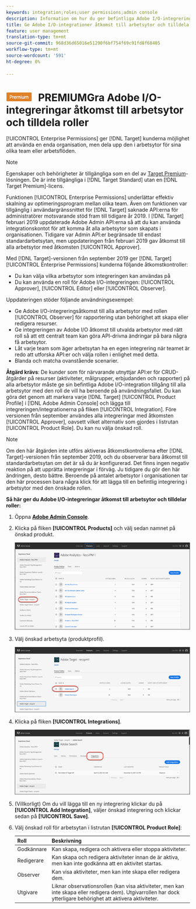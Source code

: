 ```yaml
---
keywords: integration;roles;user permissions;admin console
description: Information om hur du ger befintliga Adobe I/O-integreringar åtkomst till alla arbetsytor med önskad roll i Adobe Target
title: Ge Adobe I/O-integrationer åtkomst till arbetsytor och tilldela roller i Adobe Target
feature: user management
translation-type: tm+mt
source-git-commit: 968d36d65016e51290f6bf754f69c91fd8f68405
workflow-type: tm+mt
source-wordcount: '591'
ht-degree: 0%

---
```



# ![](/help/assets/premium.png) PREMIUMGra Adobe I/O-integreringar åtkomst till arbetsytor och tilldela roller

[!UICONTROL Enterprise Permissions] ger  [!DNL Target] kunderna möjlighet att använda en enda organisation, men dela upp den i arbetsytor för sina olika team eller arbetsflöden.

>[!NOTE]
>
>Egenskaper och behörigheter är tillgängliga som en del av [Target Premium](/help/c-intro/intro.md#premium)-lösningen. De är inte tillgängliga i [!DNL Target Standard] utan en [!DNL Target Premium]-licens.

Funktionen [!UICONTROL Enterprise Permissions] underlättar effektiv skalning av optimeringsprogram mellan olika team. Även om funktionen var tillgänglig i användargränssnittet för [!DNL Target] saknade API:erna för administratörer motsvarande stöd fram till tidigare år 2019. I [!DNL Target] februari 2019 uppdaterade Adobe Admin API:erna så att du kan använda integrationskontot för att komma åt alla arbetsytor som skapats i organisationen. Tidigare var Admin API:er begränsade till endast standardarbetsytan, men uppdateringen från februari 2019 gav åtkomst till alla arbetsytor med åtkomsten [!UICONTROL Approver].

Med [!DNL Target]-versionen från september 2019 ger [!DNL Target] [!UICONTROL Enterprise Permissions] kunderna följande åtkomstkontroller:

* Du kan välja vilka arbetsytor som integreringen kan användas på
* Du kan använda en roll för Adobe I/O-integreringen: [!UICONTROL Approver], [!UICONTROL Editor] eller [!UICONTROL Observer].

Uppdateringen stöder följande användningsexempel:

* Ge Adobe I/O-integreringsåtkomst till alla arbetsytor med rollen [!UICONTROL Observer] för rapportering utan behörighet att skapa eller redigera resurser.
* Ge integreringen av Adobe I/O åtkomst till utvalda arbetsytor med rätt roll så att ett centralt team kan göra API-drivna ändringar på bara några få arbetsytor.
* Låt varje team som äger arbetsytan ha en egen integrering när teamet är redo att utforska API:er och välja rollen i enlighet med detta.
* Blanda och matcha ovanstående scenarier.

**Åtgärd krävs**: De kunder som för närvarande utnyttjar API:er för CRUD-åtgärder på resurser (aktiviteter, målgrupper, erbjudanden och rapporter) på alla arbetsytor måste ge sin befintliga Adobe I/O-integration tillgång till alla arbetsytor med den roll de vill ha beroende på användningsfallet. Du kan göra det genom att markera varje [!DNL Target] [!UICONTROL Product Profile] i [!DNL Adobe Admin Console] och lägga till integreringen/integrationerna på fliken [!UICONTROL Integration]. Före versionen från september användes alla integreringar med åtkomsten [!UICONTROL Approver], oavsett vilket alternativ som gjordes i listrutan [!UICONTROL Product Role]. Du kan nu välja önskad roll.

>[!NOTE]
>
>Om den här åtgärden inte utförs aktiveras åtkomstkontrollerna efter [!DNL Target]-versionen från september 2019, och du observerar bara åtkomst till standardarbetsytan om det är så du är konfigurerad. Det finns ingen negativ reaktion på att upprätta integreringar i förväg. Ju tidigare du gör den här ändringen, desto bättre. Beroende på antalet arbetsytor i organisationen tar den här processen bara några klick för att lägga till en befintlig integrering i arbetsytor med den önskade rollen.

**Så här ger du Adobe I/O-integreringar åtkomst till arbetsytor och tilldelar roller:**

1. Öppna **[Adobe Admin Console](https://adminconsole.adobe.com)**.

1. Klicka på fliken **[!UICONTROL Products]** och välj sedan namnet på önskad produkt.

   ![Välj produkt i Adobe Admin Console](/help/administrating-target/c-user-management/property-channel/assets/io-choose-product.png)

1. Välj önskad arbetsyta (produktprofil).

   ![Välj produktprofil](/help/administrating-target/c-user-management/property-channel/assets/io-select-product-profile.png)

1. Klicka på fliken **[!UICONTROL Integrations]**.

   ![Fliken Integrationer](/help/administrating-target/c-user-management/property-channel/assets/integrations-tab.png)

1. (Villkorligt) Om du vill lägga till en ny integrering klickar du på **[!UICONTROL Add Integration]**, väljer önskad integrering och klickar sedan på **[!UICONTROL Save]**.

1. Välj önskad roll för arbetsytan i listrutan **[!UICONTROL Product Role]**:

   | Roll | Beskrivning |
   |--- |--- |
   | Godkännare | Kan skapa, redigera och aktivera eller stoppa aktiviteter. |
   | Redigerare | Kan skapa och redigera aktiviteter innan de är aktiva, men kan inte godkänna att en aktivitet startas. |
   | Observer | Kan visa aktiviteter, men kan inte skapa eller redigera dem. |
   | Utgivare | Liknar observationsrollen (kan visa aktiviteter, men kan inte skapa eller redigera dem). Utgivarrollen har dock ytterligare behörighet att aktivera aktiviteter. |
